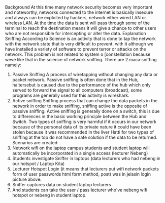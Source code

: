 Background
 At this time many network security becomes very important and noteworthy, networks connected to the internet is basically insecure and always can be exploited by hackers, network either wired LAN or wireless LAN. At the time the data is sent will pass through some of the terminal to reach the destination means it will give a chance to other users who are not responsible for intercepting or alter the data.
Explanation
Sniffing According to Science is an activity that is done to tap the network with the network state that is very difficult to prevent. with it although we have installed a variety of software to prevent terror or attacks on the network. This problem is not related to system o [constellation because weve like that in the science of network sniffing.
There are 2 maca sniffing namely:
1. Passive Sniffing
A process of wiretapping without changing any data or packet network. Passive sniffing is often done that in the Hub, haltersebut is caused due to the performance of the hub which only served to forward the signal to all computers (broadcast), some programs are generally used for this activity is wireshark.
2. Active sniffing
Sniffing process that can change the data packets in the network in order to make sniffing, sniffing active is the opposite of passive sniffing. Active sniffing is generally done on a switch, this is due to differences in the basic working principle between the Hub and Switch.
Two types of sniffing is very harmful if it occurs in our network because of the personal data of its private nature it could have been stolen because it was recommended in the liver Hatti for two types of sniffing at the top do not have a safe solution if the data to be returned.
Scenarios are created:
1. Network wifi on the laptop campus students and student laptop will automatically be incorporated in a single access (lecturer Nebeng)
2. Students investigate Sniffer in laptops (data lecturers who had nebeng in our hotspot / Laptop Kita)
3. Lecturer Hotspot Login (it means that lecturers put wifi network packets form of user passwords html form method, post) was in jelasin login picture above.
4. Sniffer captures data on student laptop lecturers
5. And students can take the user / pass lecturer who've nebeng wifi hotspot or nebeng in student laptop.
